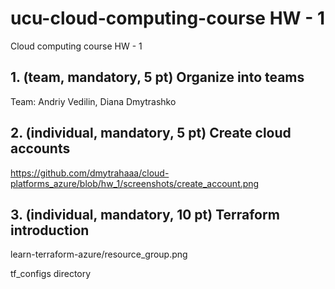 # ucu-cloud-computing-course HW - 1
Cloud computing course HW - 1

## 1. (team, mandatory, 5 pt) Organize into teams
Team: Andriy Vedilin, Diana Dmytrashko

## 2. (individual, mandatory, 5 pt) Create cloud accounts
https://github.com/dmytrahaaa/cloud-platforms_azure/blob/hw_1/screenshots/create_account.png

## 3. (individual, mandatory, 10 pt) Terraform introduction
learn-terraform-azure/resource_group.png

tf_configs directory
